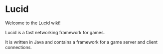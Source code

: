 # Lucid

Welcome to the Lucid wiki!

Lucid is a fast networking framework for games.

It is written in Java and contains a framework for a game server and client connections.
